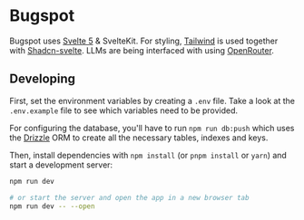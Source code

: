 # Bugspot
Bugspot uses [Svelte 5](https://svelte.dev) & SvelteKit. For styling, [Tailwind](https://tailwindcss.com) is used together with [Shadcn-svelte](https://www.shadcn-svelte.com).
LLMs are being interfaced with using [OpenRouter](https://openrouter.ai). 

## Developing
First, set the environment variables by creating a `.env` file. Take a look at the `.env.example` file to see which variables need to be provided.

For configuring the database, you'll have to run `npm run db:push` which uses the [Drizzle](https://orm.drizzle.team/) ORM to create all the necessary tables, indexes and keys.

Then, install dependencies with `npm install` (or `pnpm install` or `yarn`) and start a development server:

```bash
npm run dev

# or start the server and open the app in a new browser tab
npm run dev -- --open
```
